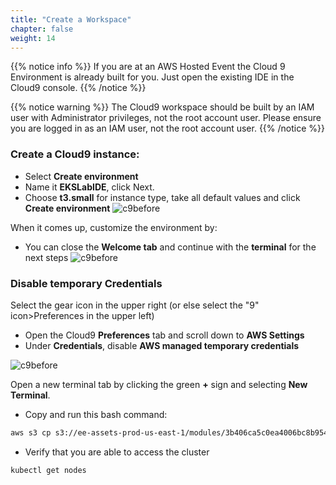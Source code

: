```yaml
---
title: "Create a Workspace"
chapter: false
weight: 14
---
```


{{% notice info %}}
If you are at an AWS Hosted Event the Cloud 9 Environment is already built for you. Just open the existing IDE in the Cloud9 console.
{{% /notice %}}

{{% notice warning %}}
The Cloud9 workspace should be built by an IAM user with Administrator privileges,
not the root account user. Please ensure you are logged in as an IAM user, not the root
account user.
{{% /notice %}}

### Create a Cloud9 instance:

- Select **Create environment**
- Name it **EKSLabIDE**, click Next.
- Choose **t3.small** for instance type, take all default values and click **Create environment**
![c9before](/images/prerequisites/cloud9-0.png)

When it comes up, customize the environment by:

- You can close the **Welcome tab** and continue with the **terminal** for the next steps
![c9before](/images/prerequisites/cloud9-1.png)

### Disable temporary Credentials

Select the gear icon in the upper right (or else select the "9" icon>Preferences in the upper left)

- Open the Cloud9 **Preferences** tab and scroll down to **AWS Settings**
- Under **Credentials**, disable **AWS managed temporary credentials**

![c9before](/images/prerequisites/cloud9-tmp-cred.png)

Open a new terminal tab by clicking the green **+** sign and selecting **New Terminal**.

- Copy and run this bash command:
```bash
aws s3 cp s3://ee-assets-prod-us-east-1/modules/3b406ca5c0ea4006bc8b954810da2625/v1/eksinit.sh . && chmod +x eksinit.sh && ./eksinit.sh ; source ~/.bash_profile
```

- Verify that you are able to access the cluster
```bash
kubectl get nodes
```

